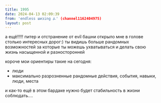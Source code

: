 ```yaml
---
title: 1995
date: 2024-04-13 02:09:39
from: 'endless шизing ⍼' (channel1162404975)
layout: post
---
```


а ещё!!!!! питер и отстранение от evil башни открыло мне в голове столько интересных дорог:) ты видишь больше рандомных возможностей за которые ты можешь ухватываться и делать свою жизнь насыщенной и разносторонней

короче мои ориентиры такие на сегодня:

- люди 
- максимально разрозненные рандомные действия, события, навыки, люди, места 

и как-то ещё в этом бардаке нужно будет стабильность в жизни соблюдать....

